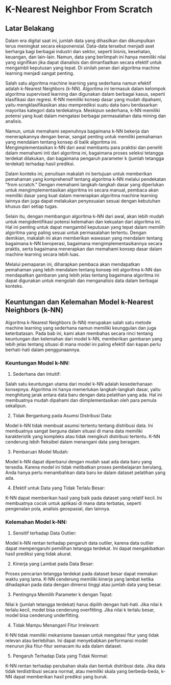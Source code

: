 # K-Nearest Neighbor From Scratch

## Latar Belakang
Dalam era digital saat ini, jumlah data yang dihasilkan dan dikumpulkan terus meningkat secara eksponensial. Data-data tersebut menjadi aset berharga bagi berbagai industri dan sektor, seperti bisnis, kesehatan, keuangan, dan lain-lain. Namun, data yang berlimpah ini hanya memiliki nilai yang signifikan jika dapat dianalisis dan dimanfaatkan secara efektif untuk mengambil keputusan yang tepat. Di sinilah peran dari algoritma machine learning menjadi sangat penting.

Salah satu algoritma machine learning yang sederhana namun efektif adalah k-Nearest Neighbors (k-NN). Algoritma ini termasuk dalam kelompok algoritma supervised learning dan digunakan dalam berbagai kasus, seperti klasifikasi dan regresi. K-NN memiliki konsep dasar yang mudah dipahami, yaitu mengklasifikasikan atau memprediksi suatu data baru berdasarkan mayoritas kategori data terdekatnya. Meskipun sederhana, k-NN memiliki potensi yang kuat dalam mengatasi berbagai permasalahan data mining dan analisis.

Namun, untuk memahami sepenuhnya bagaimana k-NN bekerja dan menerapkannya dengan benar, sangat penting untuk memiliki pemahaman yang mendalam tentang konsep di balik algoritma ini. Mengimplementasikan k-NN dari awal membantu para praktisi dan peneliti dalam memahami inti dari algoritma ini, bagaimana proses seleksi tetangga terdekat dilakukan, dan bagaimana pengaruh parameter k (jumlah tetangga terdekat) terhadap hasil prediksi.

Dalam konteks ini, penulisan makalah ini bertujuan untuk memberikan pemahaman yang komprehensif tentang algoritma k-NN melalui pendekatan "from scratch." Dengan memahami langkah-langkah dasar yang diperlukan untuk mengimplementasikan algoritma ini secara manual, pembaca akan memiliki dasar yang kuat dalam menerapkan algoritma machine learning lainnya dan juga dapat melakukan penyesuaian sesuai dengan kebutuhan khusus dari setiap tugas.

Selain itu, dengan membangun algoritma k-NN dari awal, akan lebih mudah untuk mengidentifikasi potensi kelemahan dan kekuatan dari algoritma ini. Hal ini penting untuk dapat mengambil keputusan yang tepat dalam memilih algoritma yang paling sesuai untuk permasalahan tertentu. Dengan demikian, makalah ini akan memberikan wawasan yang mendalam tentang bagaimana k-NN beroperasi, bagaimana mengimplementasikannya secara praktis, serta bagaimana menerapkan dan memahami konsep dasar dalam machine learning secara lebih luas.

Melalui pemaparan ini, diharapkan pembaca akan mendapatkan pemahaman yang lebih mendalam tentang konsep inti algoritma k-NN dan mendapatkan gambaran yang lebih jelas tentang bagaimana algoritma ini dapat digunakan untuk mengolah dan menganalisis data dalam berbagai konteks.

## Keuntungan dan Kelemahan Model k-Nearest Neighbors (k-NN)

Algoritma k-Nearest Neighbors (k-NN) merupakan salah satu metode machine learning yang sederhana namun memiliki keunggulan dan juga keterbatasan. Pada bab ini, kami akan membahas secara rinci tentang keuntungan dan kelemahan dari model k-NN, memberikan gambaran yang lebih jelas tentang situasi di mana model ini paling efektif dan kapan perlu berhati-hati dalam penggunaannya.

### Keuntungan Model k-NN:

1. Sederhana dan Intuitif:
   
Salah satu keuntungan utama dari model k-NN adalah kesederhanaan konsepnya. Algoritma ini hanya memerlukan langkah-langkah dasar, yaitu menghitung jarak antara data baru dengan data pelatihan yang ada. Hal ini membuatnya mudah dipahami dan diimplementasikan oleh para pemula sekalipun.

2. Tidak Bergantung pada Asumsi Distribusi Data:
   
Model k-NN tidak membuat asumsi tertentu tentang distribusi data. Ini membuatnya sangat berguna dalam situasi di mana data memiliki karakteristik yang kompleks atau tidak mengikuti distribusi tertentu. K-NN cenderung lebih fleksibel dalam menangani data yang beragam.

3. Pembaruan Model Mudah:
   
Model k-NN dapat diperbarui dengan mudah saat ada data baru yang tersedia. Karena model ini tidak melibatkan proses pembelajaran berulang, Anda hanya perlu menambahkan data baru ke dalam dataset pelatihan yang ada.

4. Efektif untuk Data yang Tidak Terlalu Besar:
   
K-NN dapat memberikan hasil yang baik pada dataset yang relatif kecil. Ini membuatnya cocok untuk aplikasi di mana data terbatas, seperti pengenalan pola, analisis geospasial, dan lainnya.

### Kelemahan Model k-NN:

1. Sensitif terhadap Data Outlier:
   
Model k-NN rentan terhadap pengaruh data outlier, karena data outlier dapat mempengaruhi pemilihan tetangga terdekat. Ini dapat mengakibatkan hasil prediksi yang tidak akurat.

2. Kinerja yang Lambat pada Data Besar:
   
Proses pencarian tetangga terdekat pada dataset besar dapat memakan waktu yang lama. K-NN cenderung memiliki kinerja yang lambat ketika dihadapkan pada data dengan dimensi tinggi atau jumlah data yang besar.

3. Pentingnya Memilih Parameter k dengan Tepat:
   
Nilai k (jumlah tetangga terdekat) harus dipilih dengan hati-hati. Jika nilai k terlalu kecil, model bisa cenderung overfitting. Jika nilai k terlalu besar, model bisa cenderung underfitting.

4. Tidak Mampu Menangani Fitur Irrelevant:
   
K-NN tidak memiliki mekanisme bawaan untuk mengatasi fitur yang tidak relevan atau berlebihan. Ini dapat menyebabkan performansi model menurun jika fitur-fitur semacam itu ada dalam dataset.

5. Pengaruh Terhadap Data yang Tidak Normal:
    
K-NN rentan terhadap perubahan skala dan bentuk distribusi data. Jika data tidak terdistribusi secara normal, atau memiliki skala yang berbeda-beda, k-NN dapat memberikan hasil prediksi yang buruk.
